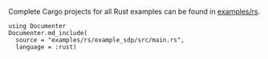 Complete Cargo projects for all Rust examples can be found in [examples/rs](https://github.com/oxfordcontrol/ClarabelDocs/tree/main/examples/rs).

````@eval
using Documenter
Documenter.md_include(
  source = "examples/rs/example_sdp/src/main.rs",
  language = :rust)
````
